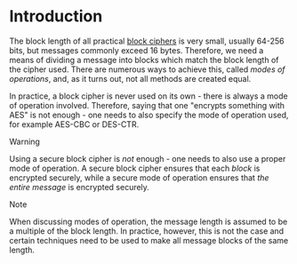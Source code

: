 # Introduction

The block length of all practical [block ciphers](../index.md) is very small, usually 64-256 bits, but messages commonly exceed 16 bytes. Therefore, we need a means of dividing a message into blocks which match the block length of the cipher used. There are numerous ways to achieve this, called *modes of operations*, and, as it turns out, not all methods are created equal.

In practice, a block cipher is never used on its own - there is always a mode of operation involved. Therefore, saying that one "encrypts something with AES" is not enough - one needs to also specify the mode of operation used, for example AES-CBC or DES-CTR. 

>[!WARNING]
>
>Using a secure block cipher is *not* enough - one needs to also use a proper mode of operation. A secure block cipher ensures that each *block* is encrypted securely, while a secure mode of operation ensures that *the entire message* is encrypted securely.
>

>[!NOTE]
>
>When discussing modes of operation, the message length is assumed to be a multiple of the block length. In practice, however, this is not the case and certain techniques need to be used to make all message blocks of the same length.
>
